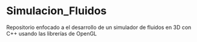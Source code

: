 # Simulacion_Fluidos
Repositorio enfocado a el desarrollo de un simulador de fluidos en 3D con C++ usando las librerías de OpenGL
